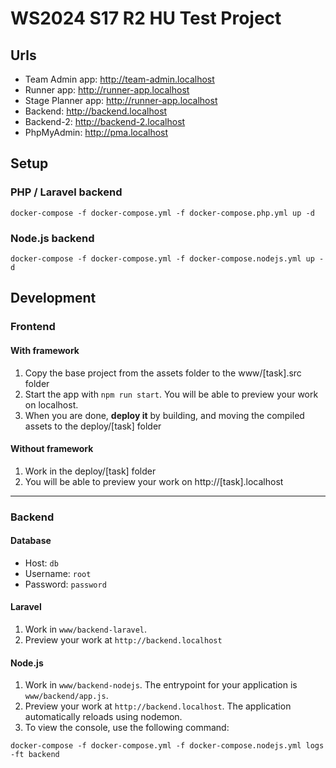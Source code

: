 # WS2024 S17 R2 HU Test Project
## Urls
- Team Admin app: http://team-admin.localhost
- Runner app: http://runner-app.localhost
- Stage Planner app: http://runner-app.localhost
- Backend: http://backend.localhost
- Backend-2: http://backend-2.localhost
- PhpMyAdmin: http://pma.localhost

## Setup
### PHP / Laravel backend

```shell
docker-compose -f docker-compose.yml -f docker-compose.php.yml up -d
```


### Node.js backend

```shell
docker-compose -f docker-compose.yml -f docker-compose.nodejs.yml up -d
```

## Development
### Frontend
#### With framework
1. Copy the base project from the assets folder to the www/[task].src folder
2. Start the app with `npm run start`. You will be able to preview your work on localhost.
3. When you are done, **deploy it** by building, and moving the compiled assets to the deploy/[task] folder

#### Without framework
1. Work in the deploy/[task] folder
2. You will be able to preview your work on http://[task].localhost

---

### Backend
#### Database
- Host: `db`
- Username: `root`
- Password: `password`

#### Laravel
1. Work in `www/backend-laravel`.
2. Preview your work at `http://backend.localhost`

#### Node.js
1. Work in `www/backend-nodejs`. The entrypoint for your application is `www/backend/app.js`.
3. Preview your work at `http://backend.localhost`. The application automatically reloads using nodemon.
4. To view the console, use the following command: 
```shell
docker-compose -f docker-compose.yml -f docker-compose.nodejs.yml logs -ft backend
```
